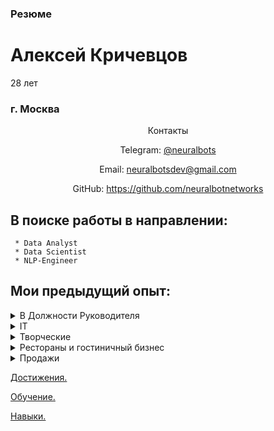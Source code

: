 ### Резюме
# Алексей Кричевцов
28 лет
### г. Москва


<div markdown='1' align='center'>
Контакты

Telegram: [@neuralbots](https://t.me/neuralbots)

Email: neuralbotsdev@gmail.com

GitHub: https://github.com/neuralbotnetworks



</div>



## В поиске работы в направлении:
```
 * Data Analyst
 * Data Scientist 
 * NLP-Engineer 
  ```

## Мои предыдущий опыт:

<details markdown='1'><summary> В Должности Руководителя</summary>

 * Директор (Управляющий сетью баров) 
 * Шеф-повар (Заведующий производством)
 * Су-шеф (Заместитель Шеф-повара)

</details>

<details markdown='1'><summary>IT</summary>

 * Системный администратор
 * Cloud engineer (sert)
 * Сервис инженер (ремонт пк)

</details>

<details markdown='1'><summary> Творческие</summary>
 
 * DJ
 * Sound Designer

</details>

<details markdown='1'><summary> Рестораны и гостиничный бизнес</summary>
 
* Повар(diploma)
 * Сушист
 * Пицайоло

</details>

<details markdown='1'><summary>Продажи</summary>

 * Риэлтор (course)

</details>
  
[Достижения.](Достижения/readme.md)

[Обучение.](Обучение/readme.md)

[Навыки.](Навыки/readme.md)
